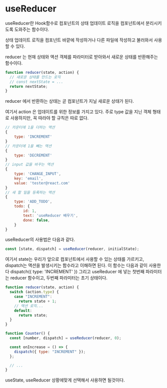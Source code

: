# useReducer

useReducer란 Hook함수로 컴포넌트의 상태 업데이트 로직을 컴포넌트에서 분리시키도록 도와주는 함수이다.

상태 업데이트 로직을 컴포넌트 바깥에 작성하거나 다른 파일에 작성하고 불러와서 사용할 수 있다.

reducer 는 현재 상태와 액션 객체를 파라미터로 받아와서 새로운 상태를 반환해주는 함수이다.

```javascript
function reducer(state, action) {
  // 새로운 상태를 만드는 로직
  // const nextState = ...
  return nextState;
}
```

reducer 에서 반환하는 상태는 곧 컴포넌트가 지닐 새로운 상태가 된다.

여기서 action 은 업데이트를 위한 정보를 가지고 있다. 주로 type 값을 지닌 객체 형태로 사용하지만, 꼭 따라야 할 규칙은 따로 없다.

```javascript
// 카운터에 1을 더하는 액션
{
    type: 'INCREMENT'
}
// 카운터에 1을 빼는 액션
{
    type: 'DECREMENT'
}
// input 값을 바꾸는 액션
{
    type: 'CHANGE_INPUT',
    key: 'email',
    value: 'tester@react.com'
}
// 새 할 일을 등록하는 액션
{
    type: 'ADD_TODO',
    todo: {
        id: 1,
        text: 'useReducer 배우기',
        done: false,
    }
}
```

useReducer의 사용법은 다음과 같다.

```javascript
const [state, dispatch] = useReducer(reducer, initialState);
```

여기서 state는 우리가 앞으로 컴포넌트에서 사용할 수 있는 상태를 가르키고, dispatch는 액션을 발생시키는 함수라고 이해하면 된다.
이 함수는 다음과 같이 사용한다
dispatch({ type: 'INCREMENT' })
그리고 useReducer 에 넣는 첫번째 파라미터는 reducer 함수이고, 두번째 파라미터는 초기 상태이다.

```javascript
function reducer(state, action) {
  switch (action.type) {
    case "INCREMENT":
      return state + 1;
    // 액션 로직...
    default:
      return state;
  }
}

function Counter() {
  const [number, dispatch] = useReducer(reducer, 0);

  const onIncrease = () => {
    dispatch({ type: "INCREMENT" });
  };

  // ...
}
```

useState, useReducer 상황에맞게 선택해서 사용하면 될것이다.
